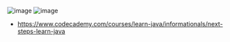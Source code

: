 ![image](https://github.com/user-attachments/assets/376c7c1e-236b-4309-adaf-9c0b88336757)
![image](https://github.com/user-attachments/assets/3cb2801a-10e5-4403-9aba-ced4b07da49e)
- https://www.codecademy.com/courses/learn-java/informationals/next-steps-learn-java 
